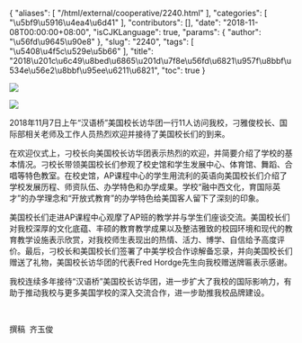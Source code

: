 {
    "aliases": [
        "/html/external/cooperative/2240.html"
    ],
    "categories": [
        "\u5bf9\u5916\u4ea4\u6d41"
    ],
    "contributors": [],
    "date": "2018-11-08T00:00:00+08:00",
    "isCJKLanguage": true,
    "params": {
        "author": "\u56fd\u9645\u90e8"
    },
    "slug": "2240",
    "tags": [
        "\u5408\u4f5c\u529e\u5b66"
    ],
    "title": "2018\u201c\u6c49\u8bed\u6865\u201d\u7f8e\u56fd\u6821\u957f\u8bbf\u534e\u56e2\u8bbf\u95ee\u6211\u6821",
    "toc": true
}

![](https://cdn.tfls.online/mirror/full/62eb213d552eaf656573c1c8754f51773b43566f.jpg)




![](https://cdn.tfls.online/mirror/full/85d5b8d0c39716c542a1012adeead2368dd3d516.jpg)







2018年11月7日上午“汉语桥”美国校长访华团一行11人访问我校，刁雅俊校长、国际部相关老师及工作人员热烈欢迎并接待了美国校长们的到来。




在欢迎仪式上，刁校长向美国校长访华团表示热烈的欢迎，并简要介绍了学校的基本情况。刁校长带领美国校长们参观了校史馆和学生发展中心、体育馆、舞蹈、合唱等特色教室。在校史馆，AP课程中心的学生用流利的英语向美国校长们介绍了学校发展历程、师资队伍、办学特色和办学成果。学校“融中西文化，育国际英才”的办学理念和“开放式教育”的办学特色给美国客人留下了深刻的印象。




美国校长们走进AP课程中心观摩了AP班的教学并与学生们座谈交流。美国校长们对我校深厚的文化底蕴、丰硕的教育教学成果以及整洁雅致的校园环境和现代的教育教学设施表示欣赏，对我校师生表现出的热情、活力、博学、自信给予高度评价。最后，刁校长和美国校长们签署了中美学校合作谅解备忘录，并向美国校长们赠送了礼物，美国校长访华团的代表Fred Hordge先生向我校赠送牌匾表示感谢。




我校连续多年接待“汉语桥”美国校长访华团，进一步扩大了我校的国际影响力，有助于推动我校与更多美国学校的深入交流合作，进一步助推我校品牌建设。




 




撰稿  齐玉俊



